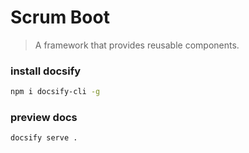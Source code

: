 # Scrum Boot

> A framework that provides reusable components.

### install docsify

```bash
npm i docsify-cli -g
```

### preview docs

```bash
docsify serve .
```